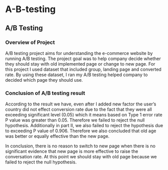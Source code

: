 # A-B-testing
## A/B Testing

### Overview of Project

A/B testing project aims for understanding the e-commerce website by running A/B testing. The project goal was to help company decide whether they should stay with old implemented page or change to new page. For this project I used dataset that included group, landing page and converted rate. By using these dataset, I ran my A/B testing helped company to decided which page they should use.

 ### Conclusion of A/B testing result
According to the result we have, even after I added new factor the user’s country did not effect conversion rate due to the fact that they were all exceeding significant level (0.05) which it means based on Type 1 error rate P value was greater than 0.05. Therefore we failed to reject the null hypothesis.
Additionally in part II, we also failed to reject the hypothesis due to exceeding P value of 0.906. Therefore we also concluded that old age was better or equally effective than the new page.

In conclusion, there is no reason to switch to new page when there is no significant evidence that new page is more effective to raise the conversation rate. At this point we should stay with old page because we failed to reject the null hypothesis.



